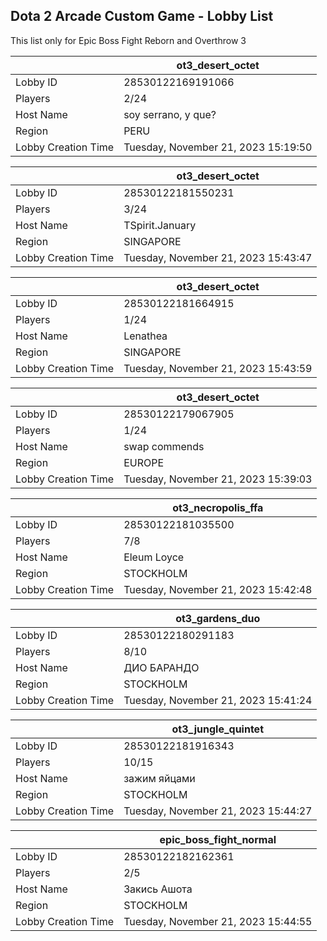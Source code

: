 ## Dota 2 Arcade Custom Game - Lobby List

This list only for Epic Boss Fight Reborn and Overthrow 3

|  | ot3_desert_octet |
| ------ | ------ |
| Lobby ID | 28530122169191066 |
| Players | 2/24 |
| Host Name | soy serrano, y que? |
| Region | PERU |
| Lobby Creation Time | Tuesday, November 21, 2023 15:19:50 |


|  | ot3_desert_octet |
| ------ | ------ |
| Lobby ID | 28530122181550231 |
| Players | 3/24 |
| Host Name | TSpirit.January |
| Region | SINGAPORE |
| Lobby Creation Time | Tuesday, November 21, 2023 15:43:47 |


|  | ot3_desert_octet |
| ------ | ------ |
| Lobby ID | 28530122181664915 |
| Players | 1/24 |
| Host Name | Lenathea |
| Region | SINGAPORE |
| Lobby Creation Time | Tuesday, November 21, 2023 15:43:59 |


|  | ot3_desert_octet |
| ------ | ------ |
| Lobby ID | 28530122179067905 |
| Players | 1/24 |
| Host Name | swap commends |
| Region | EUROPE |
| Lobby Creation Time | Tuesday, November 21, 2023 15:39:03 |


|  | ot3_necropolis_ffa |
| ------ | ------ |
| Lobby ID | 28530122181035500 |
| Players | 7/8 |
| Host Name | Eleum Loyce |
| Region | STOCKHOLM |
| Lobby Creation Time | Tuesday, November 21, 2023 15:42:48 |


|  | ot3_gardens_duo |
| ------ | ------ |
| Lobby ID | 28530122180291183 |
| Players | 8/10 |
| Host Name | ДИО БАРАНДО |
| Region | STOCKHOLM |
| Lobby Creation Time | Tuesday, November 21, 2023 15:41:24 |


|  | ot3_jungle_quintet |
| ------ | ------ |
| Lobby ID | 28530122181916343 |
| Players | 10/15 |
| Host Name | зажим яйцами |
| Region | STOCKHOLM |
| Lobby Creation Time | Tuesday, November 21, 2023 15:44:27 |


|  | epic_boss_fight_normal |
| ------ | ------ |
| Lobby ID | 28530122182162361 |
| Players | 2/5 |
| Host Name | Закись Ашота |
| Region | STOCKHOLM |
| Lobby Creation Time | Tuesday, November 21, 2023 15:44:55 |


